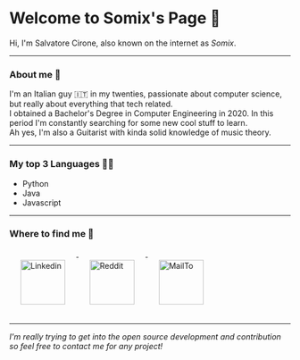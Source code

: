 Welcome to Somix's Page 🐳
======
Hi, I'm Salvatore Cirone, also known on the internet as *Somix*. 

---
### About me 👤
I'm an Italian guy 🇮🇹 in my twenties, passionate about computer science, but really about everything that tech related.  
I obtained a Bachelor's Degree in Computer Engineering in 2020. In this period I'm constantly searching for some new cool stuff to learn.  
Ah yes, I'm also a Guitarist with kinda solid knowledge of music theory.

---
### My top 3 Languages 👨‍💻
- Python
- Java
- Javascript 

---
### Where to find me 🚀

<p align="left">
  <a href="https://www.linkedin.com/in/salvatore-cirone-it/" target="_blank">
    <img src="https://github.com/akaSomix/akaSomix/blob/main/assets/LinkedIn.png" alt="Linkedin" height="80" style="vertical-align:top; margin:20px">
  </a>
  <a href="https://www.reddit.com/user/akaSomix" target="_blank">
    <img src="https://github.com/akaSomix/akaSomix/blob/main/assets/Reddit.png" alt="Reddit" height="80" style="vertical-align:top; margin:20px">
  </a>
  <a href="mailto:somix.land@null.net">
    <img src="https://github.com/akaSomix/akaSomix/blob/main/assets/Mail.png" alt="MailTo" height="80" style="vertical-align:top; margin:20px">
  </a>
</p>

---  
*I'm really trying to get into the open source development and contribution so feel free to contact me for any project!*
